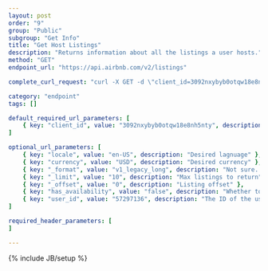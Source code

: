 ```yaml
---
layout: post
order: "9"
group: "Public"
subgroup: "Get Info"
title: "Get Host Listings"
description: "Returns information about all the listings a user hosts."
method: "GET"
endpoint_url: "https://api.airbnb.com/v2/listings"

complete_curl_request: "curl -X GET -d \"client_id=3092nxybyb0otqw18e8nh5nty\" -d \"locale=en-US\" -d \"currency=USD\" -d \"_format=v1_legacy_long\" -d \"_limit=10\" -d \"_offset=0\" -d \"has_availability=false\" -d \"user_id=57297136\" https://api.airbnb.com/v2/listings"

category: "endpoint"
tags: []

default_required_url_parameters: [
	{ key: "client_id", value: "3092nxybyb0otqw18e8nh5nty", description: "API Key" }
]

optional_url_parameters: [
	{ key: "locale", value: "en-US", description: "Desired lagnuage" },
	{ key: "currency", value: "USD", description: "Desired currency" },
	{ key: "_format", value: "v1_legacy_long", description: "Not sure..." },
	{ key: "_limit", value: "10", description: "Max listings to return" },
	{ key: "_offset", value: "0", description: "Listing offset" },
	{ key: "has_availability", value: "false", description: "Whether to show listings that are currently active or not" },
	{ key: "user_id", value: "57297136", description: "The ID of the user whose listings you'd like to get" }
]

required_header_parameters: [
]

---
```

{% include JB/setup %}
